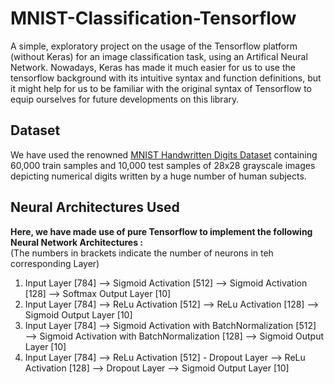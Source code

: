 # MNIST-Classification-Tensorflow

A simple, exploratory project on the usage of the Tensorflow platform (without Keras) for an image classification task, using an Artifical Neural Network. Nowadays, Keras has made it much easier for us to use the tensorflow background with its intuitive syntax and function definitions, but it might help for us to be familiar with the original syntax of Tensorflow to equip ourselves for future developments on this library. 

## Dataset 

We have used the renowned [MNIST Handwritten Digits Dataset](http://yann.lecun.com/exdb/mnist/) containing 60,000 train samples and 10,000 test samples of 28x28 grayscale images depicting numerical digits written by a huge number of human subjects. 

## Neural Architectures Used

**Here, we have made use of pure Tensorflow to implement the following Neural Network Architectures :** </br>
(The numbers in brackets indicate the number of neurons in teh corresponding Layer)

1. Input Layer [784] ⟶ Sigmoid Activation [512] ⟶ Sigmoid Activation [128] ⟶ Softmax Output Layer [10]
2. Input Layer [784] ⟶ ReLu Activation [512] ⟶ ReLu Activation [128] ⟶ Sigmoid Output Layer [10]
3. Input Layer [784] ⟶ Sigmoid Activation with BatchNormalization [512] ⟶ Sigmoid Activation with BatchNormalization [128] ⟶ Sigmoid Output Layer [10]
4. Input Layer [784] ⟶ ReLu Activation [512] - Dropout Layer ⟶ ReLu Activation [128] ⟶ Dropout Layer ⟶ Sigmoid Output Layer [10]
